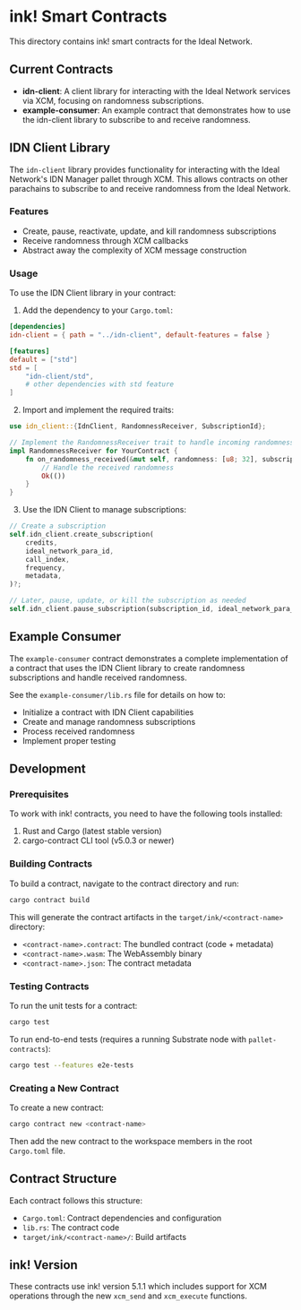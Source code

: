 # ink! Smart Contracts

This directory contains ink! smart contracts for the Ideal Network.

## Current Contracts

- **idn-client**: A client library for interacting with the Ideal Network services via XCM, focusing on randomness subscriptions.
- **example-consumer**: An example contract that demonstrates how to use the idn-client library to subscribe to and receive randomness.

## IDN Client Library

The `idn-client` library provides functionality for interacting with the Ideal Network's IDN Manager pallet through XCM. This allows contracts on other parachains to subscribe to and receive randomness from the Ideal Network.

### Features

- Create, pause, reactivate, update, and kill randomness subscriptions
- Receive randomness through XCM callbacks
- Abstract away the complexity of XCM message construction

### Usage

To use the IDN Client library in your contract:

1. Add the dependency to your `Cargo.toml`:

```toml
[dependencies]
idn-client = { path = "../idn-client", default-features = false }

[features]
default = ["std"]
std = [
    "idn-client/std",
    # other dependencies with std feature
]
```

2. Import and implement the required traits:

```rust
use idn_client::{IdnClient, RandomnessReceiver, SubscriptionId};

// Implement the RandomnessReceiver trait to handle incoming randomness
impl RandomnessReceiver for YourContract {
    fn on_randomness_received(&mut self, randomness: [u8; 32], subscription_id: SubscriptionId) -> Result<()> {
        // Handle the received randomness
        Ok(())
    }
}
```

3. Use the IDN Client to manage subscriptions:

```rust
// Create a subscription
self.idn_client.create_subscription(
    credits,
    ideal_network_para_id,
    call_index,
    frequency,
    metadata,
)?;

// Later, pause, update, or kill the subscription as needed
self.idn_client.pause_subscription(subscription_id, ideal_network_para_id)?;
```

## Example Consumer

The `example-consumer` contract demonstrates a complete implementation of a contract that uses the IDN Client library to create randomness subscriptions and handle received randomness.

See the `example-consumer/lib.rs` file for details on how to:
- Initialize a contract with IDN Client capabilities
- Create and manage randomness subscriptions
- Process received randomness
- Implement proper testing

## Development

### Prerequisites

To work with ink! contracts, you need to have the following tools installed:

1. Rust and Cargo (latest stable version)
2. cargo-contract CLI tool (v5.0.3 or newer)

### Building Contracts

To build a contract, navigate to the contract directory and run:

```bash
cargo contract build
```

This will generate the contract artifacts in the `target/ink/<contract-name>` directory:
- `<contract-name>.contract`: The bundled contract (code + metadata)
- `<contract-name>.wasm`: The WebAssembly binary
- `<contract-name>.json`: The contract metadata

### Testing Contracts

To run the unit tests for a contract:

```bash
cargo test
```

To run end-to-end tests (requires a running Substrate node with `pallet-contracts`):

```bash
cargo test --features e2e-tests
```

### Creating a New Contract

To create a new contract:

```bash
cargo contract new <contract-name>
```

Then add the new contract to the workspace members in the root `Cargo.toml` file.

## Contract Structure

Each contract follows this structure:

- `Cargo.toml`: Contract dependencies and configuration
- `lib.rs`: The contract code
- `target/ink/<contract-name>/`: Build artifacts

## ink! Version

These contracts use ink! version 5.1.1 which includes support for XCM operations through the new `xcm_send` and `xcm_execute` functions.
